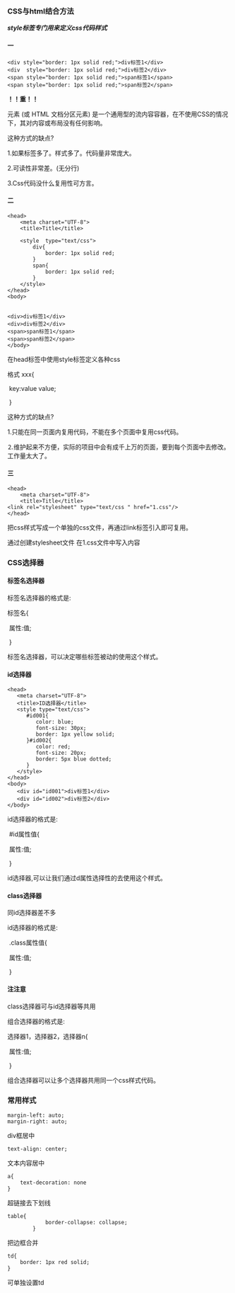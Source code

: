 ### CSS与html结合方法

***style标签专门用来定义css代码样式***

#### 一

```
<div style="border: 1px solid red;">div标签1</div>
<div  style="border: 1px solid red;">div标签2</div>
<span style="border: 1px solid red;">span标签1</span>
<span style="border: 1px solid red;">span标签2</span>
```



**！！重！！**<div> 元素 (或 HTML 文档分区元素) 是一个通用型的流内容容器，在不使用CSS的情况下，其对内容或布局没有任何影响。



这种方式的缺点?

1.如果标签多了。样式多了。代码量非常庞大。

2.可读性非常差。(无分行)

3.Css代码没什么复用性可方言。



#### 二

```
<head>
    <meta charset="UTF-8">
    <title>Title</title>

    <style  type="text/css">
        div{
            border: 1px solid red;
        }
        span{
            border: 1px solid red;
        }
    </style>
</head>
<body>


<div>div标签1</div>
<div>div标签2</div>
<span>span标签1</span>
<span>span标签2</span>
</body>
```

在head标签中使用style标签定义各种css

格式 xxx{

​				key:value value;

​				}

这种方式的缺点?

1.只能在同一页面内复用代码，不能在多个页面中复用css代码。

⒉维护起来不方便，实际的项目中会有成千上万的页面，要到每个页面中去修改。工作量太大了。

#### 三

```
<head>
    <meta charset="UTF-8">
    <title>Title</title>
<link rel="stylesheet" type="text/css " href="1.css"/>
</head>
```

把css样式写成一个单独的css文件，再通过link标签引入即可复用。

通过创建stylesheet文件 在1.css文件中写入内容



### CSS选择器



#### 标签名选择器

标签名选择器的格式是:

标签名{

​			属性:值;

​			}

标签名选择器，可以决定哪些标签被动的使用这个样式。



#### id选择器

```
<head>
   <meta charset="UTF-8">
   <title>ID选择器</title>
   <style type="text/css">
      #id001{
         color: blue;
         font-size: 30px;
         border: 1px yellow solid;
      }#id002{
         color: red;
         font-size: 20px;
         border: 5px blue dotted;
      }
   </style>
</head>
<body>    
   <div id="id001">div标签1</div>
   <div id="id002">div标签2</div>
</body>
```

id选择器的格式是:

​			#id属性值{

​								属性:值;

​								}

id选择器,可以让我们通过d属性选择性的去使用这个样式。

#### class选择器

同id选择器差不多

id选择器的格式是:

​			.class属性值{

​								属性:值;

​								}

#### 注注意 

class选择器可与id选择器等共用

组合选择器的格式是:

选择器1，选择器2，选择器n{

​													属性:值;

​													}

组合选择器可以让多个选择器共用同一个css样式代码。

### 常用样式

```
margin-left: auto;
margin-right: auto;
```

div框居中

```
text-align: center;
```

文本内容居中

```
a{
	text-decoration: none
}
```

超链接去下划线

```
table{
            border-collapse: collapse;
        }
```

把边框合并

```
td{
    border: 1px red solid;
}
```

可单独设置td